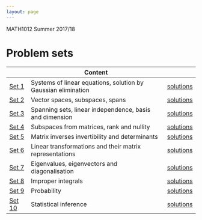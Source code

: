 ```yaml
---
layout: page
---
```


MATH1012 Summer 2017/18 

# Problem sets

|| Content | |
---|---|---|
[Set 1](https://lms.uwa.edu.au/bbcswebdav/courses/MATH1012_TS-SUMM-B_2018/problem%20sets/workshop_1.pdf) |Systems of linear equations, solution by Gaussian elimination| [solutions](https://lms.uwa.edu.au/bbcswebdav/courses/MATH1012_TS-SUMM-B_2018/problem%20sets/workshop_1_soln.pdf)
[Set 2](https://lms.uwa.edu.au/bbcswebdav/courses/MATH1012_TS-SUMM-B_2018/problem%20sets/workshop_2.pdf) |Vector spaces, subspaces, spans| [solutions](https://lms.uwa.edu.au/bbcswebdav/courses/MATH1012_TS-SUMM-B_2018/problem%20sets/workshop_2_soln.pdf)
[Set 3](https://lms.uwa.edu.au/bbcswebdav/courses/MATH1012_TS-SUMM-B_2018/problem%20sets/workshop_3.pdf)|Spanning sets, linear independence, basis and dimension| [solutions](https://lms.uwa.edu.au/bbcswebdav/courses/MATH1012_TS-SUMM-B_2018/problem%20sets/workshop_3_soln.pdf)
[Set 4](https://lms.uwa.edu.au/bbcswebdav/courses/MATH1012_TS-SUMM-B_2018/problem%20sets/workshop_4.pdf)|Subspaces from matrices, rank and nullity| [solutions](https://lms.uwa.edu.au/bbcswebdav/courses/MATH1012_TS-SUMM-B_2018/problem%20sets/workshop_4_soln.pdf)
[Set 5](https://lms.uwa.edu.au/bbcswebdav/courses/MATH1012_TS-SUMM-B_2018/problem%20sets/workshop_5.pdf)|Matrix inverses invertibility and determinants| [solutions](https://lms.uwa.edu.au/bbcswebdav/courses/MATH1012_TS-SUMM-B_2018/problem%20sets/workshop_5_soln.pdf)
[Set 6](https://lms.uwa.edu.au/bbcswebdav/courses/MATH1012_TS-SUMM-B_2018/problem%20sets/workshop_6.pdf)|Linear transformations and their matrix representations| [solutions](https://lms.uwa.edu.au/bbcswebdav/courses/MATH1012_TS-SUMM-B_2018/problem%20sets/workshop_6_soln.pdf)
[Set 7](https://lms.uwa.edu.au/bbcswebdav/courses/MATH1012_TS-SUMM-B_2018/problem%20sets/workshop_7.pdf)|Eigenvalues, eigenvectors and diagonalisation| [solutions](https://lms.uwa.edu.au/bbcswebdav/courses/MATH1012_TS-SUMM-B_2018/problem%20sets/workshop_7_soln.pdf)
[Set 8](https://lms.uwa.edu.au/bbcswebdav/courses/MATH1012_TS-SUMM-B_2018/problem%20sets/workshop_8.pdf)|Improper integrals| [solutions](https://lms.uwa.edu.au/bbcswebdav/courses/MATH1012_TS-SUMM-B_2018/problem%20sets/workshop_8_soln.pdf)
[Set 9](https://lms.uwa.edu.au/bbcswebdav/courses/MATH1012_TS-SUMM-B_2018/problem%20sets/workshop_9.pdf)|Probability| [solutions](https://lms.uwa.edu.au/bbcswebdav/courses/MATH1012_TS-SUMM-B_2018/problem%20sets/workshop_9_soln.pdf)
[Set 10](https://lms.uwa.edu.au/bbcswebdav/courses/MATH1012_TS-SUMM-B_2018/problem%20sets/workshop_10.pdf)|Statistical inference| [solutions](https://lms.uwa.edu.au/bbcswebdav/courses/MATH1012_TS-SUMM-B_2018/problem%20sets/workshop_10_soln.pdf)